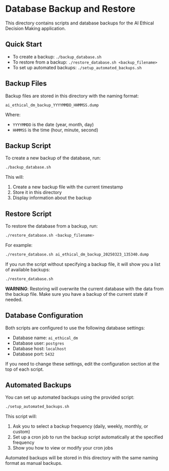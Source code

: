 # Database Backup and Restore

This directory contains scripts and database backups for the AI Ethical Decision Making application.

## Quick Start

- To create a backup: `./backup_database.sh`
- To restore from a backup: `./restore_database.sh <backup_filename>`
- To set up automated backups: `./setup_automated_backups.sh`

## Backup Files

Backup files are stored in this directory with the naming format:
```
ai_ethical_dm_backup_YYYYMMDD_HHMMSS.dump
```

Where:
- `YYYYMMDD` is the date (year, month, day)
- `HHMMSS` is the time (hour, minute, second)

## Backup Script

To create a new backup of the database, run:

```bash
./backup_database.sh
```

This will:
1. Create a new backup file with the current timestamp
2. Store it in this directory
3. Display information about the backup

## Restore Script

To restore the database from a backup, run:

```bash
./restore_database.sh <backup_filename>
```

For example:
```bash
./restore_database.sh ai_ethical_dm_backup_20250323_135340.dump
```

If you run the script without specifying a backup file, it will show you a list of available backups:
```bash
./restore_database.sh
```

**WARNING**: Restoring will overwrite the current database with the data from the backup file. Make sure you have a backup of the current state if needed.

## Database Configuration

Both scripts are configured to use the following database settings:

- Database name: `ai_ethical_dm`
- Database user: `postgres`
- Database host: `localhost`
- Database port: `5432`

If you need to change these settings, edit the configuration section at the top of each script.

## Automated Backups

You can set up automated backups using the provided script:

```bash
./setup_automated_backups.sh
```

This script will:
1. Ask you to select a backup frequency (daily, weekly, monthly, or custom)
2. Set up a cron job to run the backup script automatically at the specified frequency
3. Show you how to view or modify your cron jobs

Automated backups will be stored in this directory with the same naming format as manual backups.
